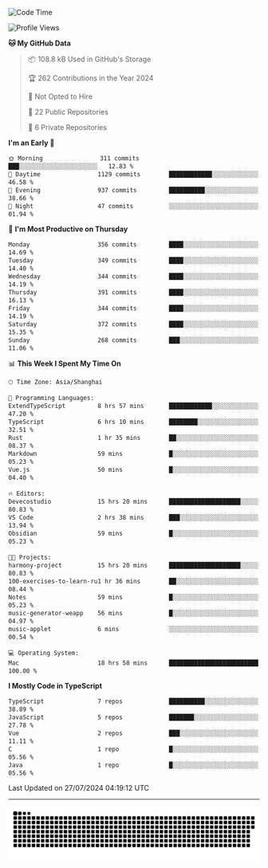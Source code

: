 <!--
<picture>
  <source
    srcset="https://github-readme-stats.vercel.app/api?username=kevinxft&show_icons=true&theme=dark"
    media="(prefers-color-scheme: dark)"
  />
  <source
    srcset="https://github-readme-stats.vercel.app/api?username=kevinxft&show_icons=true"
    media="(prefers-color-scheme: light), (prefers-color-scheme: no-preference)"
  />
  <img src="https://github-readme-stats.vercel.app/api?username=kevinxft&show_icons=true" />
</picture>
-->

<!--START_SECTION:waka-->
![Code Time](http://img.shields.io/badge/Code%20Time-2%2C389%20hrs%2026%20mins-blue)

![Profile Views](http://img.shields.io/badge/Profile%20Views-39-blue)

**🐱 My GitHub Data** 

> 📦 108.8 kB Used in GitHub's Storage 
 > 
> 🏆 262 Contributions in the Year 2024
 > 
> 🚫 Not Opted to Hire
 > 
> 📜 22 Public Repositories 
 > 
> 🔑 6 Private Repositories 
 > 
**I'm an Early 🐤** 

```text
🌞 Morning                311 commits         ███░░░░░░░░░░░░░░░░░░░░░░   12.83 % 
🌆 Daytime                1129 commits        ████████████░░░░░░░░░░░░░   46.58 % 
🌃 Evening                937 commits         ██████████░░░░░░░░░░░░░░░   38.66 % 
🌙 Night                  47 commits          ░░░░░░░░░░░░░░░░░░░░░░░░░   01.94 % 
```
📅 **I'm Most Productive on Thursday** 

```text
Monday                   356 commits         ████░░░░░░░░░░░░░░░░░░░░░   14.69 % 
Tuesday                  349 commits         ████░░░░░░░░░░░░░░░░░░░░░   14.40 % 
Wednesday                344 commits         ████░░░░░░░░░░░░░░░░░░░░░   14.19 % 
Thursday                 391 commits         ████░░░░░░░░░░░░░░░░░░░░░   16.13 % 
Friday                   344 commits         ████░░░░░░░░░░░░░░░░░░░░░   14.19 % 
Saturday                 372 commits         ████░░░░░░░░░░░░░░░░░░░░░   15.35 % 
Sunday                   268 commits         ███░░░░░░░░░░░░░░░░░░░░░░   11.06 % 
```


📊 **This Week I Spent My Time On** 

```text
🕑︎ Time Zone: Asia/Shanghai

💬 Programming Languages: 
ExtendTypeScript         8 hrs 57 mins       ████████████░░░░░░░░░░░░░   47.20 % 
TypeScript               6 hrs 10 mins       ████████░░░░░░░░░░░░░░░░░   32.51 % 
Rust                     1 hr 35 mins        ██░░░░░░░░░░░░░░░░░░░░░░░   08.37 % 
Markdown                 59 mins             █░░░░░░░░░░░░░░░░░░░░░░░░   05.23 % 
Vue.js                   50 mins             █░░░░░░░░░░░░░░░░░░░░░░░░   04.40 % 

🔥 Editors: 
Devecostudio             15 hrs 20 mins      ████████████████████░░░░░   80.83 % 
VS Code                  2 hrs 38 mins       ███░░░░░░░░░░░░░░░░░░░░░░   13.94 % 
Obsidian                 59 mins             █░░░░░░░░░░░░░░░░░░░░░░░░   05.23 % 

🐱‍💻 Projects: 
harmony-project          15 hrs 20 mins      ████████████████████░░░░░   80.83 % 
100-exercises-to-learn-ru1 hr 36 mins        ██░░░░░░░░░░░░░░░░░░░░░░░   08.44 % 
Notes                    59 mins             █░░░░░░░░░░░░░░░░░░░░░░░░   05.23 % 
music-generator-weapp    56 mins             █░░░░░░░░░░░░░░░░░░░░░░░░   04.97 % 
music-applet             6 mins              ░░░░░░░░░░░░░░░░░░░░░░░░░   00.54 % 

💻 Operating System: 
Mac                      18 hrs 58 mins      █████████████████████████   100.00 % 
```

**I Mostly Code in TypeScript** 

```text
TypeScript               7 repos             ██████████░░░░░░░░░░░░░░░   38.89 % 
JavaScript               5 repos             ███████░░░░░░░░░░░░░░░░░░   27.78 % 
Vue                      2 repos             ███░░░░░░░░░░░░░░░░░░░░░░   11.11 % 
C                        1 repo              █░░░░░░░░░░░░░░░░░░░░░░░░   05.56 % 
Java                     1 repo              █░░░░░░░░░░░░░░░░░░░░░░░░   05.56 % 
```




 Last Updated on 27/07/2024 04:19:12 UTC
<!--END_SECTION:waka-->

---

<picture>
  <source media="(prefers-color-scheme: dark)" srcset="https://raw.githubusercontent.com/kevinxft/kevinxft/output/github-contribution-grid-snake-dark.svg">
  <source media="(prefers-color-scheme: light)" srcset="https://raw.githubusercontent.com/kevinxft/kevinxft/output/github-contribution-grid-snake.svg">
  <img alt="github contribution grid snake animation" src="https://raw.githubusercontent.com/kevinxft/kevinxft/output/github-contribution-grid-snake.svg">
</picture>